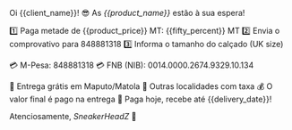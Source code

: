 Oi {{client_name}}! 😎 As *{{product_name}}* estão à sua espera!

1️⃣ Paga metade de {{product_price}} MT: {{fifty_percent}} MT
2️⃣ Envia o comprovativo para 848881318
3️⃣ Informa o tamanho do calçado (UK size)

💳 M-Pesa: 848881318
💳 FNB (NIB): 0014.0000.2674.9329.10.134

🚛 Entrega grátis em Maputo/Matola
📍 Outras localidades com taxa
💰 O valor final é pago na entrega
📅 Paga hoje, recebe até {{delivery_date}}!

Atenciosamente,
_SneakerHeadZ_
👟